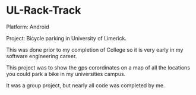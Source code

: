 # UL-Rack-Track

Platform: Android

Project: Bicycle parking in University of Limerick.


This was done prior to my completion of College so it is very early in my software engineering career.

This project was to show the gps corordinates on a map of all the locations you could park a bike in my universities campus.

It was a group project, but nearly all code was completed by me.
